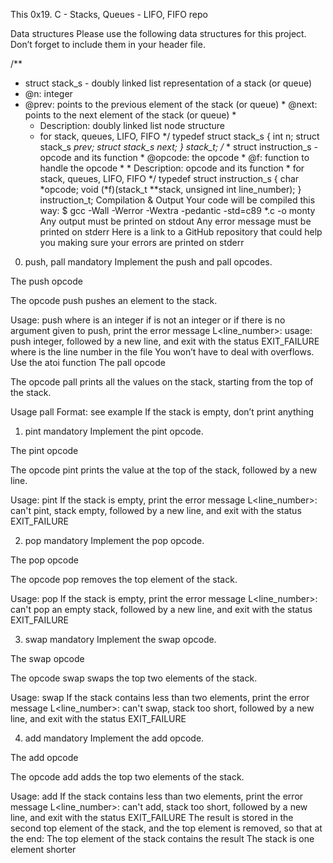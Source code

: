 This 0x19. C - Stacks, Queues - LIFO, FIFO repo

Data structures
Please use the following data structures for this project. Don’t forget to include them in your header file.

/**
 * struct stack_s - doubly linked list representation of a stack (or queue)
  * @n: integer
   * @prev: points to the previous element of the stack (or queue)
    * @next: points to the next element of the stack (or queue)
     *
      * Description: doubly linked list node structure
       * for stack, queues, LIFO, FIFO
        */
	typedef struct stack_s
	{
	        int n;
		        struct stack_s *prev;
			        struct stack_s *next;
				} stack_t;
				/**
				 * struct instruction_s - opcode and its function
				  * @opcode: the opcode
				   * @f: function to handle the opcode
				    *
				     * Description: opcode and its function
				      * for stack, queues, LIFO, FIFO
				       */
				       typedef struct instruction_s
				       {
				               char *opcode;
					               void (*f)(stack_t **stack, unsigned int line_number);
						       } instruction_t;
						       Compilation & Output
						       Your code will be compiled this way:
						       $ gcc -Wall -Werror -Wextra -pedantic -std=c89 *.c -o monty
						       Any output must be printed on stdout
						       Any error message must be printed on stderr
						       Here is a link to a GitHub repository that could help you making sure your errors are printed on stderr


0. push, pall
mandatory
Implement the push and pall opcodes.

The push opcode

The opcode push pushes an element to the stack.

Usage: push <int>
where <int> is an integer
if <int> is not an integer or if there is no argument given to push, print the error message L<line_number>: usage: push integer, followed by a new line, and exit with the status EXIT_FAILURE
where is the line number in the file
You won’t have to deal with overflows. Use the atoi function
The pall opcode

The opcode pall prints all the values on the stack, starting from the top of the stack.

Usage pall
Format: see example
If the stack is empty, don’t print anything

1. pint
mandatory
Implement the pint opcode.

The pint opcode

The opcode pint prints the value at the top of the stack, followed by a new line.

Usage: pint
If the stack is empty, print the error message L<line_number>: can't pint, stack empty, followed by a new line, and exit with the status EXIT_FAILURE

2. pop
mandatory
Implement the pop opcode.

The pop opcode

The opcode pop removes the top element of the stack.

Usage: pop
If the stack is empty, print the error message L<line_number>: can't pop an empty stack, followed by a new line, and exit with the status EXIT_FAILURE

3. swap
mandatory
Implement the swap opcode.

The swap opcode

The opcode swap swaps the top two elements of the stack.

Usage: swap
If the stack contains less than two elements, print the error message L<line_number>: can't swap, stack too short, followed by a new line, and exit with the status EXIT_FAILURE

4. add
mandatory
Implement the add opcode.

The add opcode

The opcode add adds the top two elements of the stack.

Usage: add
If the stack contains less than two elements, print the error message L<line_number>: can't add, stack too short, followed by a new line, and exit with the status EXIT_FAILURE
The result is stored in the second top element of the stack, and the top element is removed, so that at the end:
The top element of the stack contains the result
The stack is one element shorter